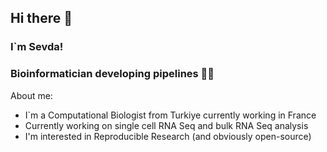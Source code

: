 ## Hi there 👋 
### I`m Sevda!
### Bioinformatician developing pipelines 🧑‍💻


About me:

- I`m a Computational Biologist from Turkiye currently working in France
- Currently working on single cell RNA Seq and bulk RNA Seq analysis 
- I'm interested in Reproducible Research (and obviously open-source)



